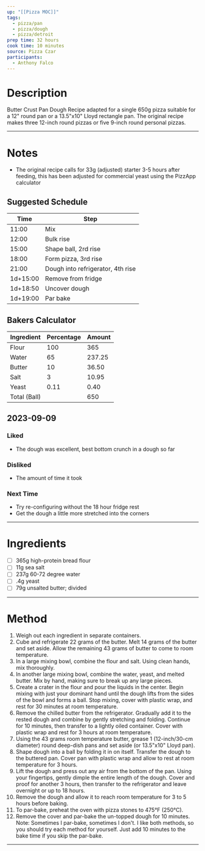 ```yaml
---
up: "[[Pizza MOC]]"
tags:
  - pizza/pan
  - pizza/dough
  - pizza/detroit
prep time: 32 hours
cook time: 10 minutes
source: Pizza Czar
participants:
  - Anthony Falco
---
```

# Description
Butter Crust Pan Dough Recipe adapted for a single 650g pizza suitable for a 12" round pan or a 13.5"x10" Lloyd rectangle pan. The original recipe makes three 12-inch round pizzas or five 9-inch round personal pizzas.

---
# Notes
* The original recipe calls for 33g (adjusted) starter 3-5 hours after feeding, this has been adjusted for commercial yeast using the PizzApp calculator
## Suggested Schedule
| Time     | Step                              |
| -------- | --------------------------------- |
| 11:00    | Mix                               |
| 12:00    | Bulk rise                         |
| 15:00    | Shape ball, 2rd rise              |
| 18:00    | Form pizza, 3rd rise              |
| 21:00    | Dough into refrigerator, 4th rise |
| 1d+15:00 | Remove from fridge                | 
| 1d+18:50 | Uncover dough                     |
| 1d+19:00 | Par bake                          |

## Bakers Calculator
| Ingredient   | Percentage | Amount |
| ------------ | ---------- | ------ |
| Flour        | 100        | 365    |
| Water        | 65         | 237.25 |
| Butter       | 10         | 36.50  |
| Salt         | 3          | 10.95  |
| Yeast        | 0.11       | 0.40   |
| Total (Ball) |            | 650    |
<!-- TBLFM: @I$>=(@>$>/(sum(@2$2..@5$2)*0.01));%.0f -->
<!-- TBLFM: @3$>..@6$>=(($-1*0.01)*@I$>);%.2f -->

<!-- haha, good luck: https://github.com/tgrosinger/md-advanced-tables/blob/main/docs/formulas.md -->

## 2023-09-09
### Liked
* The dough was excellent, best bottom crunch in a dough so far
### Disliked
* The amount of time it took
### Next Time
* Try re-configuring without the 18 hour fridge rest
* Get the dough a little more stretched into the corners
---
# Ingredients
* [ ] 365g high-protein bread flour
* [ ] 11g sea salt
* [ ] 237g 60-72 degree water
* [ ] .4g yeast
* [ ] 79g unsalted butter; divided
---
# Method
1. Weigh out each ingredient in separate containers.
2. Cube and refrigerate 22 grams of the butter. Melt 14 grams of the butter and set aside. Allow the remaining 43 grams of butter to come to room temperature.
3. In a large mixing bowl, combine the flour and salt. Using clean hands, mix thoroughly.
4. In another large mixing bowl, combine the water, yeast, and melted butter. Mix by hand, making sure to break up any large pieces.
5. Create a crater in the flour and pour the liquids in the center. Begin mixing with just your dominant hand until the dough lifts from the sides of the bowl and forms a ball. Stop mixing, cover with plastic wrap, and rest for 30 minutes at room temperature.
6. Remove the chilled butter from the refrigerator. Gradually add it to the rested dough and combine by gently stretching and folding. Continue for 10 minutes, then transfer to a lightly oiled container. Cover with plastic wrap and rest for 3 hours at room temperature.
7. Using the 43 grams room temperature butter, grease 1 (12-inch/30-cm diameter) round deep-dish pans and set aside (or 13.5"x10" Lloyd pan).
8. Shape dough into a ball by folding it in on itself. Transfer the dough to the buttered pan. Cover pan with plastic wrap and allow to rest at room temperature for 3 hours.
9. Lift the dough and press out any air from the bottom of the pan. Using your fingertips, gently dimple the entire length of the dough. Cover and proof for another 3 hours, then transfer to the refrigerator and leave overnight or up to 18 hours.
10. Remove the dough and allow it to reach room temperature for 3 to 5 hours before baking.
11. To par-bake, preheat the oven with pizza stones to 475°F (250°C).
12. Remove the cover and par-bake the un-topped dough for 10 minutes. Note: Sometimes I par-bake, sometimes I don't. I like both methods, so you should try each method for yourself. Just add 10 minutes to the bake time if you skip the par-bake.
---